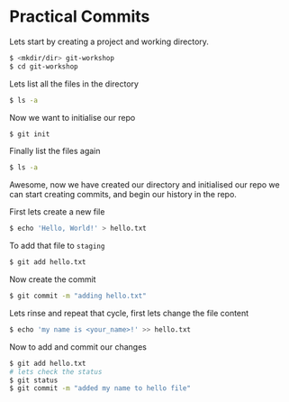 # Practical Commits

Lets start by creating a project and working directory. 

```sh
$ <mkdir/dir> git-workshop
$ cd git-workshop
```

Lets list all the files in the directory
```sh
$ ls -a
```

Now we want to initialise our repo
```sh
$ git init
```

Finally list the files again 
```sh
$ ls -a
```

Awesome, now we have created our directory and initialised our repo we can start creating commits, and begin our history in the repo. 

First lets create a new file
```sh
$ echo 'Hello, World!' > hello.txt
```

To add that file to `staging`
```sh
$ git add hello.txt
```

Now create the commit
```sh
$ git commit -m "adding hello.txt"
```

Lets rinse and repeat that cycle, first lets change the file content
```sh
$ echo 'my name is <your_name>!' >> hello.txt
```

Now to add and commit our changes 
```sh
$ git add hello.txt
# lets check the status
$ git status
$ git commit -m "added my name to hello file"
```
